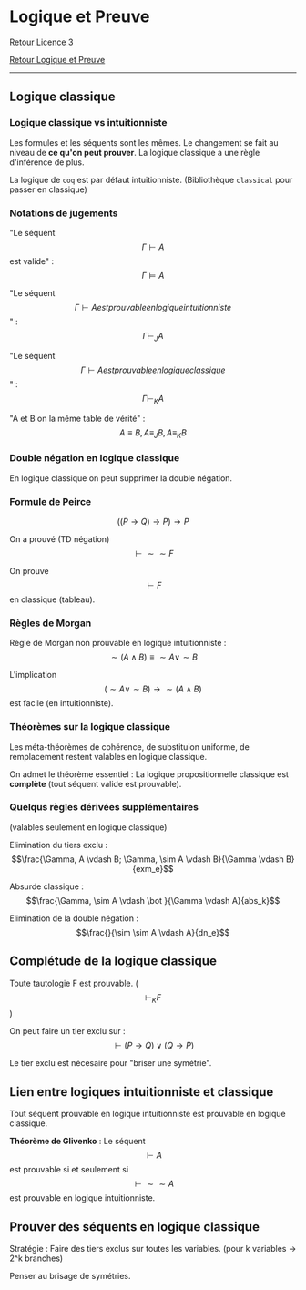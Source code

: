# Logique et Preuve


[Retour Licence 3](https://mcheungsen.github.io/cours/ "Licence 3")

[Retour Logique et Preuve](index.md)

---

## Logique classique

### Logique classique vs intuitionniste

Les formules et les séquents sont les mêmes.
Le changement se fait au niveau de **ce qu'on peut prouver**. La logique classique a une règle d'inférence de plus.

La logique de `coq` est par défaut intuitionniste. (Bibliothèque `classical` pour passer en classique)

### Notations de jugements

"Le séquent $$\Gamma \vdash A$$ est valide" : $$\Gamma \models A $$

"Le séquent $$\Gamma \vdash A est prouvable en logique intuitionniste$$" : $$\Gamma \vdash_J A$$

"Le séquent $$\Gamma \vdash A est prouvable en logique classique$$" : $$\Gamma \vdash_K A$$

"A et B on la même table de vérité" : $$A \equiv B, A \equiv_J B, A \equiv_K B$$

### Double négation en logique classique
En logique classique on peut supprimer la double négation.

### Formule de Peirce
$$((P \rightarrow Q) \rightarrow P) \rightarrow P$$

On a prouvé (TD négation) $$\vdash \sim \sim F$$

On prouve $$\vdash F$$ en classique (tableau).

### Règles de Morgan
Règle de Morgan non prouvable en logique intuitionniste : $$\sim (A \wedge B) \equiv \sim A \vee \sim B$$

L'implication $$(\sim A \vee \sim B) \rightarrow \sim(A \wedge B)$$ est facile (en intuitionniste).

### Théorèmes sur la logique classique

Les méta-théorèmes de cohérence, de substituion uniforme, de remplacement restent valables en logique classique.

On admet le théorème essentiel : La logique propositionnelle classique est **complète** (tout séquent valide est prouvable).

### Quelqus règles dérivées supplémentaires

(valables seulement en logique classique)

Elimination du tiers exclu :
$$\frac{\Gamma, A \vdash B; \Gamma, \sim A \vdash B}{\Gamma \vdash B}{exm_e}$$

Absurde classique :
$$\frac{\Gamma, \sim A \vdash \bot }{\Gamma \vdash A}{abs_k}$$

Elimination de la double négation :
$$\frac{}{\sim \sim A \vdash A}{dn_e}$$

## Complétude de la logique classique
Toute tautologie F est prouvable. ($$\vdash_K F$$)

On peut faire un tier exclu sur : $$\vdash (P \rightarrow Q) \vee (Q \rightarrow P)$$

Le tier exclu est nécesaire pour "briser une symétrie".

## Lien entre logiques intuitionniste et classique

Tout séquent prouvable en logique intuitionniste est prouvable en logique classique.

**Théorème de Glivenko** : Le séquent $$\vdash A$$ est prouvable si et seulement si $$\vdash \sim \sim A$$ est prouvable en logique intuitionniste. 

## Prouver des séquents en logique classique

Stratégie : Faire des tiers exclus sur toutes les variables. (pour k variables -> 2^k branches)

Penser au brisage de symétries.

<script src="https://polyfill.io/v3/polyfill.min.js?features=es6"></script>
<script id="MathJax-script" async src="https://cdn.jsdelivr.net/npm/mathjax@3/es5/tex-mml-chtml.js"></script>